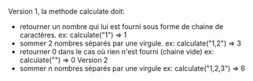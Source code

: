 Version 1, 
la methode calculate doit: 
 - retourner un nombre qui lui est fourni sous forme de chaine de caractères.
ex: calculate("1") => 1
 - sommer 2 nombres séparés par une virgule. 
ex: calculate("1,2") => 3
 - retourner 0 dans le cas où rien n'est fourni (chaine vide)
ex: calculate("") => 0
Version 2
 - sommer n nombres séparés par une virgule
ex: calculate("1,2,3") => 6 
